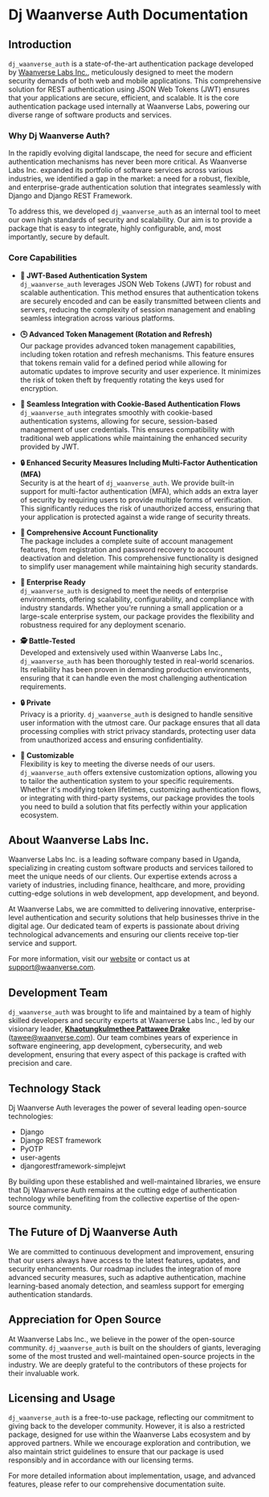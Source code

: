 <!-- ---
hide:
  - navigation
  - toc
  - path
--- -->

# **Dj Waanverse Auth Documentation**

## Introduction

`dj_waanverse_auth` is a state-of-the-art authentication package developed by [Waanverse Labs Inc.](https://www.waanverse.com), meticulously designed to meet the modern security demands of both web and mobile applications. This comprehensive solution for REST authentication using JSON Web Tokens (JWT) ensures that your applications are secure, efficient, and scalable. It is the core authentication package used internally at Waanverse Labs, powering our diverse range of software products and services.

### Why Dj Waanverse Auth?

In the rapidly evolving digital landscape, the need for secure and efficient authentication mechanisms has never been more critical. As Waanverse Labs Inc. expanded its portfolio of software services across various industries, we identified a gap in the market: a need for a robust, flexible, and enterprise-grade authentication solution that integrates seamlessly with Django and Django REST Framework.

To address this, we developed `dj_waanverse_auth` as an internal tool to meet our own high standards of security and scalability. Our aim is to provide a package that is easy to integrate, highly configurable, and, most importantly, secure by default.


### Core Capabilities

- **🔑 JWT-Based Authentication System**  
  `dj_waanverse_auth` leverages JSON Web Tokens (JWT) for robust and scalable authentication. This method ensures that authentication tokens are securely encoded and can be easily transmitted between clients and servers, reducing the complexity of session management and enabling seamless integration across various platforms.

- **🕒 Advanced Token Management (Rotation and Refresh)**  
  Our package provides advanced token management capabilities, including token rotation and refresh mechanisms. This feature ensures that tokens remain valid for a defined period while allowing for automatic updates to improve security and user experience. It minimizes the risk of token theft by frequently rotating the keys used for encryption.

- **🍪 Seamless Integration with Cookie-Based Authentication Flows**  
  `dj_waanverse_auth` integrates smoothly with cookie-based authentication systems, allowing for secure, session-based management of user credentials. This ensures compatibility with traditional web applications while maintaining the enhanced security provided by JWT.

- **🔒 Enhanced Security Measures Including Multi-Factor Authentication (MFA)**  
  Security is at the heart of `dj_waanverse_auth`. We provide built-in support for multi-factor authentication (MFA), which adds an extra layer of security by requiring users to provide multiple forms of verification. This significantly reduces the risk of unauthorized access, ensuring that your application is protected against a wide range of security threats.

- **🔑 Comprehensive Account Functionality**  
  The package includes a complete suite of account management features, from registration and password recovery to account deactivation and deletion. This comprehensive functionality is designed to simplify user management while maintaining high security standards.

- **💼 Enterprise Ready**  
  `dj_waanverse_auth` is designed to meet the needs of enterprise environments, offering scalability, configurability, and compliance with industry standards. Whether you're running a small application or a large-scale enterprise system, our package provides the flexibility and robustness required for any deployment scenario.

- **🕵️ Battle-Tested**  
  Developed and extensively used within Waanverse Labs Inc., `dj_waanverse_auth` has been thoroughly tested in real-world scenarios. Its reliability has been proven in demanding production environments, ensuring that it can handle even the most challenging authentication requirements.

- **🔒 Private**  
  Privacy is a priority. `dj_waanverse_auth` is designed to handle sensitive user information with the utmost care. Our package ensures that all data processing complies with strict privacy standards, protecting user data from unauthorized access and ensuring confidentiality.

- **🧩 Customizable**  
  Flexibility is key to meeting the diverse needs of our users. `dj_waanverse_auth` offers extensive customization options, allowing you to tailor the authentication system to your specific requirements. Whether it's modifying token lifetimes, customizing authentication flows, or integrating with third-party systems, our package provides the tools you need to build a solution that fits perfectly within your application ecosystem.

## About Waanverse Labs Inc.

Waanverse Labs Inc. is a leading software company based in Uganda, specializing in creating custom software products and services tailored to meet the unique needs of our clients. Our expertise extends across a variety of industries, including finance, healthcare, and more, providing cutting-edge solutions in web development, app development, and beyond. 

At Waanverse Labs, we are committed to delivering innovative, enterprise-level authentication and security solutions that help businesses thrive in the digital age. Our dedicated team of experts is passionate about driving technological advancements and ensuring our clients receive top-tier service and support.

For more information, visit our [website](https://www.waanverse.com) or contact us at [support@waanverse.com](mailto:support@waanverse.com).


## Development Team

`dj_waanverse_auth` was brought to life and maintained by a team of highly skilled developers and security experts at Waanverse Labs Inc., led by our visionary leader, [**Khaotungkulmethee Pattawee Drake**](https://www.waanverse.com/en-us/executives/khaotungkulmethee-pattawee/) ([tawee@waanverse.com](mailto:tawee@waanverse.com)). Our team combines years of experience in software engineering, app development, cybersecurity, and web development, ensuring that every aspect of this package is crafted with precision and care.

## Technology Stack

Dj Waanverse Auth leverages the power of several leading open-source technologies:

- Django
- Django REST framework
- PyOTP
- user-agents
- djangorestframework-simplejwt

By building upon these established and well-maintained libraries, we ensure that Dj Waanverse Auth remains at the cutting edge of authentication technology while benefiting from the collective expertise of the open-source community.


## The Future of Dj Waanverse Auth

We are committed to continuous development and improvement, ensuring that our users always have access to the latest features, updates, and security enhancements. Our roadmap includes the integration of more advanced security measures, such as adaptive authentication, machine learning-based anomaly detection, and seamless support for emerging authentication standards.

## Appreciation for Open Source

At Waanverse Labs Inc., we believe in the power of the open-source community. `dj_waanverse_auth` is built on the shoulders of giants, leveraging some of the most trusted and well-maintained open-source projects in the industry. We are deeply grateful to the contributors of these projects for their invaluable work.

## Licensing and Usage

`dj_waanverse_auth` is a free-to-use package, reflecting our commitment to giving back to the developer community. However, it is also a restricted package, designed for use within the Waanverse Labs ecosystem and by approved partners. While we encourage exploration and contribution, we also maintain strict guidelines to ensure that our package is used responsibly and in accordance with our licensing terms.

For more detailed information about implementation, usage, and advanced features, please refer to our comprehensive documentation suite.